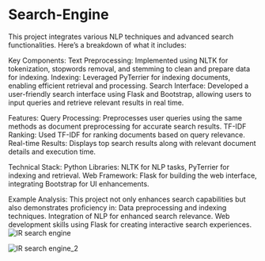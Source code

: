 # Search-Engine

This project integrates various NLP techniques and advanced search functionalities. Here’s a breakdown of what it includes:

Key Components:
Text Preprocessing: Implemented using NLTK for tokenization, stopwords removal, and stemming to clean and prepare data for indexing.
Indexing: Leveraged PyTerrier for indexing documents, enabling efficient retrieval and processing.
Search Interface: Developed a user-friendly search interface using Flask and Bootstrap, allowing users to input queries and retrieve relevant results in real time.

Features:
Query Processing: Preprocesses user queries using the same methods as document preprocessing for accurate search results.
TF-IDF Ranking: Used TF-IDF for ranking documents based on query relevance.
Real-time Results: Displays top search results along with relevant document details and execution time.

Technical Stack:
Python Libraries: NLTK for NLP tasks, PyTerrier for indexing and retrieval.
Web Framework: Flask for building the web interface, integrating Bootstrap for UI enhancements.

Example Analysis:
This project not only enhances search capabilities but also demonstrates proficiency in:
Data preprocessing and indexing techniques.
Integration of NLP for enhanced search relevance.
Web development skills using Flask for creating interactive search experiences.
![IR search engine](https://github.com/NourhanDeifSayed/Search-Engine/assets/154087649/604e1dff-7aa2-4dcd-ba4b-9ef6e772ecd6)


![IR search engine_2](https://github.com/NourhanDeifSayed/Search-Engine/assets/154087649/348ebf75-3d19-4407-9a1e-7f8967805cc8)
